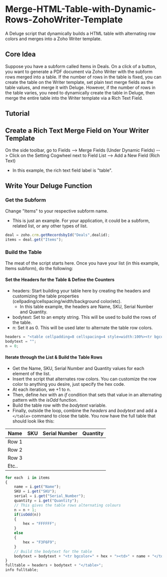 # Merge-HTML-Table-with-Dynamic-Rows-ZohoWriter-Template
A Deluge script that dynamically builds a HTML table with alternating row colors and merges into a Zoho Writer template.

## Core Idea
Suppose you have a subform called Items in Deals. On a click of a button, you want to generate a PDF document via Zoho Writer with the subform rows merged into a table. If the number of rows in the table is fixed, you can create the table on the Writer template, set plain text merge fields as the table values, and merge it with Deluge. However, if the number of rows in the table varies, you need to dynamically create the table in Deluge, then merge the entire table into the Writer template via a Rich Text Field.

## Tutorial 

## Create a Rich Text Merge Field on Your Writer Template
On the side toolbar, go to Fields --> Merge Fields (Under Dynamic Fields) --> Click on the Setting Cogwheel next to Field List --> Add a New Field (Rich Text)
* In this example, the rich text field label is "table".

## Write Your Deluge Function

### Get the Subform
Change "Items" to your respective subform name.
* This is just an example. For your application, it could be a subform, related list, or any other types of list.

```javascript
deal = zoho.crm.getRecordsbyId("Deals",dealid);
items = deal.get("Items");
```

### Build the Table
The meat of the script starts here. Once you have your list (in this example, Items subform), do the following:

#### Set the Headers for the Table & Define the Counters
* headers: Start building your table here by creating the headers and customizing the table properties (cellpading/cellspacing/width/background color/etc).
  * In this table example, the headers are Name, SKU, Serial Number and Quantity.
* bodytext: Set to an empty string. This will be used to build the rows of the table.
* n: Set it as 0. This will be used later to alternate the table row colors.

```javascript
headers = "<table cellpadding=8 cellspacing=4 style=width:100%><tr bgcolor=#F3F6F9><td><b><font color=000000>Name</font></b></td><td><b><font color=000000>SKU</font></b></td><td><b><font color=000000>Serial Number</font></b></td><td><b><font color=000000>Quantity</font></b></td></tr>";
bodytext = "";
n = 0;
```

#### Iterate through the List & Build the Table Rows
* Get the Name, SKU, Serial Number and Quantity values for each element of the list.
* Insert the script that alternates row colors. You can customize the row color to anything you desire, just specify the hex code.
 * At each iteration, we +1 to n. 
 * Then, define *hex* with an *if* condition that sets that value in an alternating pattern with the *isOdd* function.
* Build the table row with the *bodytext* variable.
* Finally, outside the loop, combine the *headers* and *bodytext* and add a `</table>` command to close the table. You now have the full table that should look like this:

| Name | SKU | Serial Number | Quantity |
|---|---|---|---|
| Row 1 | | | |
| Row 2 | | | |
| Row 3 | | | |
| Etc.. | | | |


```javascript
for each  i in items
{
	name = i.get("Name");
	SKU = i.get("SKU");
	serial = i.get("Serial_Number");
	quantity = i.get("Quantity");
	// This gives the table rows alternating colours
	n = n + 1;
	if(isOdd(n))
	{
		hex = "FFFFFF";
	}
	else
	{
		hex = "F3F6F9";
	}
	// Build the bodytext for the table
	bodytext = bodytext + "<tr bgcolor=" + hex + "><td>" + name + "</td><td>" + SKU + "</td><td>" + cereal + "</td><td>" + quantity + "</td></tr>";
}
fulltable = headers + bodytext + "</table>";
info fulltable;
```
